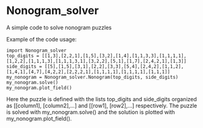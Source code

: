# Nonogram_solver
A simple code to solve nonogram puzzles

Example of the code usage:

```
import Nonogram_solver
top_digits = [[1,3],[2,2,1],[1,5],[3,2],[1,4],[1,1,3,3],[1,1,1,1],[1,2,2],[1,1,1,3],[1,1,1,3,1],[3,2,2],[5,1],[1,7],[2,4,2,1],[1,3]]
side_digits = [[5],[1,5],[3,1],[2,2],[3,3],[5,4],[2,4,2],[1,1,2],[1,4,1],[4,7],[4,2,2],[2,2,2,1],[1,1,1,1],[1,1,1,1],[1,1,1]]
my_nonogram = Nonogram_solver.Nonogram(top_digits, side_digits)
my_nonogram.solve()
my_nonogram.plot_field()
```
Here the puzzle is defined with the lists top_digits and side_digits organized as [[column1], [column2],...] and [[row1], [row2],...] respectively. The puzzle is solved with my_nonogram.solve() and the solution is plotted with my_nonogram.plot_field().

